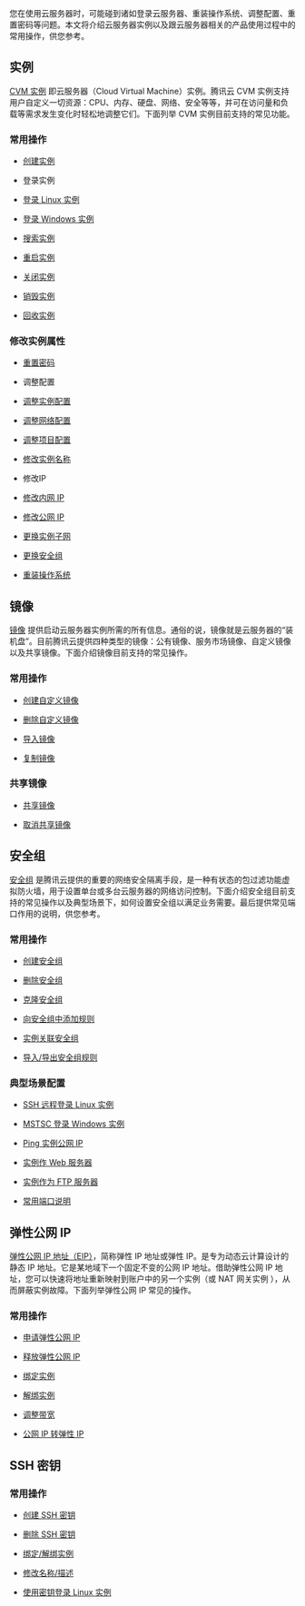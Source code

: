 您在使用云服务器时，可能碰到诸如登录云服务器、重装操作系统、调整配置、重置密码等问题。本文将介绍云服务器实例以及跟云服务器相关的产品使用过程中的常用操作，供您参考。
## 实例
[CVM 实例](https://cloud.tencent.com/document/product/213/495) 即云服务器（Cloud Virtual Machine）实例。腾讯云 CVM 实例支持用户自定义一切资源：CPU、内存、硬盘、网络、安全等等，并可在访问量和负载等需求发生变化时轻松地调整它们。下面列举 CVM 实例目前支持的常见功能。

### 常用操作
- [创建实例](https://cloud.tencent.com/document/product/213/4855)

- 登录实例
 - [登录 Linux 实例](https://cloud.tencent.com/document/product/213/5436)
 - [登录 Windows 实例](https://cloud.tencent.com/document/product/213/5435)

- [搜索实例](https://cloud.tencent.com/document/product/213/15519)

- [重启实例](https://cloud.tencent.com/document/product/213/4928)

- [关闭实例](https://cloud.tencent.com/document/product/213/4929)

- [销毁实例](https://cloud.tencent.com/document/product/213/4930)

- [回收实例](https://cloud.tencent.com/document/product/213/4931)

### 修改实例属性
- [重置密码](https://cloud.tencent.com/document/product/213/16566)

- 调整配置
 - [调整实例配置](https://cloud.tencent.com/document/product/213/2178)

 - [调整网络配置](https://cloud.tencent.com/document/product/213/15517)

 - [调整项目配置](https://cloud.tencent.com/document/product/213/16514)

- [修改实例名称](https://cloud.tencent.com/document/product/213/16562)

- 修改IP
 - [修改内网 IP](https://cloud.tencent.com/document/product/213/16561)

 - [修改公网 IP](https://cloud.tencent.com/document/product/213/16642)

- [更换实例子网](https://cloud.tencent.com/document/product/213/16565)

- [更换安全组](https://cloud.tencent.com/document/product/213/16564)

- [重装操作系统](https://cloud.tencent.com/document/product/213/4933)

## 镜像
[镜像](https://cloud.tencent.com/document/product/213/4940) 提供启动云服务器实例所需的所有信息。通俗的说，镜像就是云服务器的“装机盘”。目前腾讯云提供四种类型的镜像：公有镜像、服务市场镜像、自定义镜像以及共享镜像。下面介绍镜像目前支持的常见操作。
### 常用操作
- [创建自定义镜像](https://cloud.tencent.com/document/product/213/4942)

- [删除自定义镜像](https://cloud.tencent.com/document/product/213/6036)

- [导入镜像](https://cloud.tencent.com/document/product/213/4945)

- [复制镜像](https://cloud.tencent.com/document/product/213/4943)

### 共享镜像
- [共享镜像](https://cloud.tencent.com/document/product/213/4944)

- [取消共享镜像](https://cloud.tencent.com/document/product/213/7148)

## 安全组
[安全组](https://cloud.tencent.com/document/product/213/12452) 是腾讯云提供的重要的网络安全隔离手段，是一种有状态的包过滤功能虚拟防火墙，用于设置单台或多台云服务器的网络访问控制。下面介绍安全组目前支持的常见操作以及典型场景下，如何设置安全组以满足业务需要。最后提供常见端口作用的说明，供您参考。

### 常用操作
- [创建安全组](https://cloud.tencent.com/document/product/213/12450#.E5.88.9B.E5.BB.BA.E5.AE.89.E5.85.A8.E7.BB.84)

- [删除安全组](https://cloud.tencent.com/document/product/213/12450#.E5.88.A0.E9.99.A4.E5.AE.89.E5.85.A8.E7.BB.84)

- [克隆安全组](https://cloud.tencent.com/document/product/213/12450#.E5.85.8B.E9.9A.86.E5.AE.89.E5.85.A8.E7.BB.84)

- [向安全组中添加规则](https://cloud.tencent.com/document/product/213/12450#.E5.90.91.E5.AE.89.E5.85.A8.E7.BB.84.E4.B8.AD.E6.B7.BB.E5.8A.A0.E8.A7.84.E5.88.99)

- [实例关联安全组](https://cloud.tencent.com/document/product/213/12450#.E9.85.8D.E7.BD.AE-cvm-.E5.AE.9E.E4.BE.8B.E5.85.B3.E8.81.94.E5.AE.89.E5.85.A8.E7.BB.84)

- [导入/导出安全组规则](https://cloud.tencent.com/document/product/213/12450#.E5.AF.BC.E5.85.A5.E5.AF.BC.E5.87.BA.E5.AE.89.E5.85.A8.E7.BB.84.E8.A7.84.E5.88.99)

### 典型场景配置
- [SSH 远程登录 Linux 实例](https://cloud.tencent.com/document/product/213/12448)

- [MSTSC 登录 Windows 实例](https://cloud.tencent.com/document/product/213/12448)

- [Ping 实例公网 IP](https://cloud.tencent.com/document/product/213/12448)

- [实例作 Web 服务器](https://cloud.tencent.com/document/product/213/12448)

- [实例作为 FTP 服务器](https://cloud.tencent.com/document/product/213/12448)

- [常用端口说明](https://cloud.tencent.com/document/product/213/12451)

## 弹性公网 IP
[弹性公网 IP 地址（EIP）](https://cloud.tencent.com/document/product/213/5733)，简称弹性 IP 地址或弹性 IP。是专为动态云计算设计的静态 IP 地址。它是某地域下一个固定不变的公网 IP 地址。借助弹性公网 IP 地址，您可以快速将地址重新映射到账户中的另一个实例（或 NAT 网关实例 ），从而屏蔽实例故障。下面列举弹性公网 IP 常见的操作。
### 常用操作
- [申请弹性公网 IP](https://cloud.tencent.com/document/product/213/16586#.E7.94.B3.E8.AF.B7.E5.BC.B9.E6.80.A7.E5.85.AC.E7.BD.91-ip)

- [释放弹性公网 IP](https://cloud.tencent.com/document/product/213/16586#.E9.87.8A.E6.94.BE.E5.BC.B9.E6.80.A7.E5.85.AC.E7.BD.91-ip)

- [绑定实例](https://cloud.tencent.com/document/product/213/16586#.E5.BC.B9.E6.80.A7.E5.85.AC.E7.BD.91-ip-.E7.BB.91.E5.AE.9A.E4.BA.91.E4.BA.A7.E5.93.81)

- [解绑实例](https://cloud.tencent.com/document/product/213/16586#.E5.BC.B9.E6.80.A7.E5.85.AC.E7.BD.91-ip-.E8.A7.A3.E7.BB.91.E4.BA.91.E4.BA.A7.E5.93.81)

- [调整带宽](https://cloud.tencent.com/document/product/213/16586#.E8.B0.83.E6.95.B4.E5.B8.A6.E5.AE.BD)

- [公网 IP 转弹性 IP](https://cloud.tencent.com/document/product/213/16586#.E5.85.AC.E7.BD.91ip.E8.BD.AC.E5.BC.B9.E6.80.A7ip)

## SSH 密钥
### 常用操作
- [创建 SSH 密钥](https://cloud.tencent.com/document/product/213/16691#.E5.88.9B.E5.BB.BA-ssh-.E5.AF.86.E9.92.A5)

- [删除 SSH 密钥](https://cloud.tencent.com/document/product/213/16691#.E5.88.A0.E9.99.A4-ssh-.E5.AF.86.E9.92.A5)

- [绑定/解绑实例](https://cloud.tencent.com/document/product/213/16691#.E5.AF.86.E9.92.A5.E7.BB.91.E5.AE.9A.2F.E8.A7.A3.E7.BB.91.E6.9C.8D.E5.8A.A1.E5.99.A8)

- [修改名称/描述](https://cloud.tencent.com/document/product/213/16691#.E4.BF.AE.E6.94.B9-ssh-.E5.AF.86.E9.92.A5.E5.90.8D.E7.A7.B0.2F.E6.8F.8F.E8.BF.B0)

- [使用密钥登录 Linux 实例](https://cloud.tencent.com/document/product/213/16691#.E4.BD.BF.E7.94.A8-ssh-.E5.AF.86.E9.92.A5.E7.99.BB.E5.BD.95-linux-.E4.BA.91.E6.9C.8D.E5.8A.A1.E5.99.A8)
